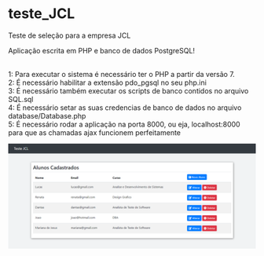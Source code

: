 # teste_JCL
Teste de seleção para a empresa JCL

Aplicação escrita em PHP e banco de dados PostgreSQL! <br> <br>

1: Para executar o sistema é necessário ter o PHP a partir da versão 7. <br>
2: É necessário habilitar a extensão pdo_pgsql no seu php.ini <br>
3: É necessário também executar os scripts de banco contidos no arquivo SQL.sql <br>
4: É necessário setar as suas credencias de banco de dados no arquivo database/Database.php <br>
5: É necessário rodar a aplicação na porta 8000, ou eja, localhost:8000 para que as chamadas ajax funcionem perfeitamente


<img src="https://raw.githubusercontent.com/valdiney/teste_JCL/main/print/print_teste_jcl.png">
